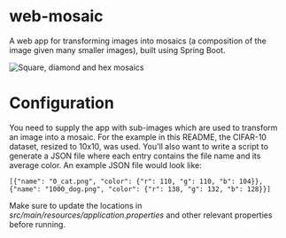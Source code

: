 # web-mosaic

A web app for transforming images into mosaics (a composition of the image given many smaller images), built using Spring Boot.

![Square, diamond and hex mosaics](https://user-images.githubusercontent.com/9266693/62209865-194b7d00-b3de-11e9-844e-148f60ef6212.png)

# Configuration
You need to supply the app with sub-images which are used to transform an image into a mosaic. For the example in this README, the CIFAR-10 dataset, resized to 10x10, was used. You'll also want to write a script to generate a JSON file where each entry contains the file name and its average color. An example JSON file would look like:

```
[{"name": "0_cat.png", "color": {"r": 110, "g": 110, "b": 104}}, 
{"name": "1000_dog.png", "color": {"r": 138, "g": 132, "b": 128}}]
```

Make sure to update the locations in *src/main/resources/application.properties* and other relevant properties before running.
